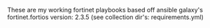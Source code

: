 These are my working fortinet playbooks based off ansible galaxy's fortinet.fortios version: 2.3.5 (see collection dir's: requirements.yml)
